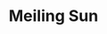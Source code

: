 ---
title: "Meiling Sun"
role: "PhD student"
image: ""
bio: "I am a PhD student in LamaLab in Jena, I did my bachelor in polymer engineering. My current research interest is to explore how artificial intelligence can contribute to chemical universe."
social:
  - icon: "github"
    url: "https://github.com/MLSun22"
  - icon: "envelope"
    url: "mailto:meilingsun20@gmail.com"
  - icon: "linkedin"
    url: "https://www.linkedin.com/in/meiling-sun-659648271/"
---